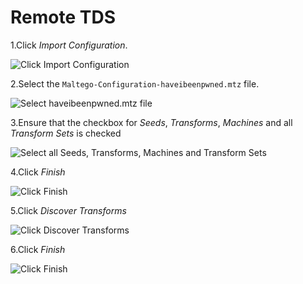 # Remote TDS

1.Click <i>Import Configuration</i>.

![Click Import Configuration](https://raw.githubusercontent.com/cmlh/Maltego-haveibeenpwned/gh-pages/images/1.Carbon-Import_Configuration.png)

2.Select the `Maltego-Configuration-haveibeenpwned.mtz` file.

![Select haveibeenpwned.mtz file](https://raw.githubusercontent.com/cmlh/Maltego-haveibeenpwned/gh-pages/images/2.Carbon-Select_Configuration_File.png)

3.Ensure that the checkbox for <i>Seeds</i>, <i>Transforms</i>, <i>Machines</i> and all <i>Transform Sets</i> is checked

![Select all Seeds, Transforms, Machines and Transform Sets](https://raw.githubusercontent.com/cmlh/Maltego-haveibeenpwned/gh-pages/images/3.Carbon-Select_Configuration.png)

4.Click <i>Finish</i>

![Click Finish](https://raw.githubusercontent.com/cmlh/Maltego-haveibeenpwned/gh-pages/images/4.Carbon-Import_Complete.png)

5.Click <i>Discover Transforms</i>

![Click Discover Transforms](https://raw.githubusercontent.com/cmlh/Maltego-haveibeenpwned/gh-pages/images/5.Carbon-Discover_Transforms.png)

6.Click <i>Finish</i>

![Click Finish](https://raw.githubusercontent.com/cmlh/Maltego-haveibeenpwned/gh-pages/images/9.Carbon-Discovery_Complete.png)
